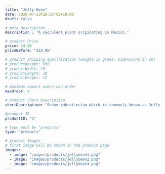```yaml
---
title: "Jelly Bean"
date: 2020-07-13T16:20:55+10:00
draft: false

# meta description
description : "A succulent plant originating in Mexico."

# product Price
price: 14.95
priceBefore: "$19.95"

# product shipping specification (weight in grams, dimensions in cm)
# productWeight: 600
# productWidth: 10
# productLength: 10
# productHeight: 12

# maximum amount users can order
maxOrder: 4

# Product Short Description
shortDescription: "Sedum rubrotinctum which is commonly known as Jelly Beans, is a species of Sedum from the plant family Crassulaceae. It is a succulent plant originating in Mexico.  \n**This product is available for Local Delivery or Pick Up only.*"

#product ID
productID: "1"

# type must be "products"
type: "products"

# product Images
# first image will be shown in the product page
images:
  - image: "images/products/jellybean1.png"
  - image: "images/products/jellybean2.png"
  - image: "images/products/jellybean3.png"
---
```


